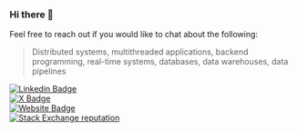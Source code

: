 ### Hi there 👋

Feel free to reach out if you would like to chat about the following: 

> Distributed systems, multithreaded applications, backend programming, real-time systems, databases, data warehouses, data pipelines

[![Linkedin Badge](https://img.shields.io/badge/-emrahdiril-blue?style=flat-square&logo=Linkedin&logoColor=white&link=https://www.linkedin.com/in/ediril/)](https://www.linkedin.com/in/ediril/)\
[![X Badge](https://img.shields.io/badge/emrahdx-blue?style=flat-square&logo=X&logoColor=white&link=https://x.com/emrahdma)](https://x.com/emrahdma)\
[![Website Badge](https://img.shields.io/website?down_color=red&down_message=down&label=https%3A%2F%2Femrahdiril.com&up_color=green&up_message=up&url=https%3A%2F%2Femrahdiril.com)](https://emrahdiril.com)\
[![Stack Exchange reputation](https://img.shields.io/stackexchange/stackoverflow/r/30581?style=flat-square)](https://stackoverflow.com/users/30581/emrah-diril)
